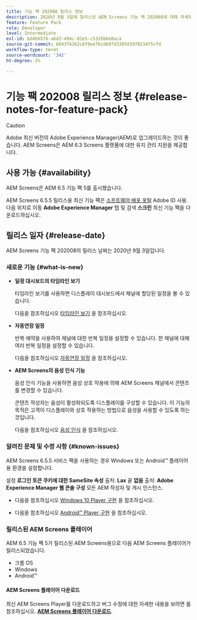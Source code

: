 ```yaml
---
title: 기능 팩 202008 릴리스 정보
description: 2020년 9월 3일에 릴리스된 AEM Screens 기능 팩 202008에 대해 자세히 알아보십시오.
feature: Feature Pack
role: Developer
level: Intermediate
exl-id: bd466576-a6d3-494c-82e5-c5326b6e0aca
source-git-commit: 6643f4162c8f0ee7bcdb0fd3305d3978234f5cfd
workflow-type: tm+mt
source-wordcount: '342'
ht-degree: 2%

---
```


# 기능 팩 202008 릴리스 정보 {#release-notes-for-feature-pack}

>[!CAUTION]
>
>Adobe 최신 버전의 Adobe Experience Manager(AEM)로 업그레이드하는 것이 좋습니다. AEM Screens은 AEM 6.3 Screens 플랫폼에 대한 유지 관리 지원을 제공합니다.

## 사용 가능 {#availability}

AEM Screens은 AEM 6.5 기능 팩 5를 출시했습니다.

AEM Screens 6.5.5 릴리스용 최신 기능 팩은 [소프트웨어 배포 포털](https://experience.adobe.com/#/downloads/content/software-distribution/en/aem.html) Adobe ID 사용. 다음 위치로 이동 **Adobe Experience Manager** 탭 및 검색 **스크린** 최신 기능 팩을 다운로드하십시오.

## 릴리스 일자 {#release-date}

AEM Screens 기능 팩 202008의 릴리스 날짜는 2020년 9월 3일입니다.

### 새로운 기능 {#what-is-new}

* **일정 대시보드의 타임라인 보기**

  타임라인 보기를 사용하면 디스플레이 대시보드에서 채널에 할당된 일정을 볼 수 있습니다.

  다음을 참조하십시오 [타임라인 보기](/help/user-guide/channel-assignment-latest-fp.md#timeline-view) 을 참조하십시오.

* **자동연장 일정**

  반복 예약을 사용하여 채널에 대한 반복 일정을 설정할 수 있습니다. 한 채널에 대해 여러 반복 일정을 설정할 수 있습니다.

  다음을 참조하십시오 [자동연장 일정](/help/user-guide/channel-assignment-latest-fp.md#recurrence-schedule) 을 참조하십시오.

* **AEM Screens의 음성 인식 기능**

  음성 인식 기능을 사용하면 음성 상호 작용에 의해 AEM Screens 채널에서 콘텐츠를 변경할 수 있습니다.

  콘텐츠 작성자는 음성이 활성화되도록 디스플레이를 구성할 수 있습니다. 이 기능의 목적은 고객이 디스플레이와 상호 작용하는 방법으로 음성을 사용할 수 있도록 하는 것입니다.

  다음을 참조하십시오 [음성 인식](voice-recognition.md) 을 참조하십시오.

### 알려진 문제 및 수정 사항 {#known-issues}

AEM Screens 6.5.5 서비스 팩을 사용하는 경우 Windows 또는 Android™ 플레이어용 환경을 설정합니다.

설정 **로그인 토큰 쿠키에 대한 SameSite 속성** 출처: **Lax** 끝 **없음** 출처: **Adobe Experience Manager 웹 콘솔 구성** 모든 AEM 작성자 및 게시 인스턴스.

* 다음을 참조하십시오 [Windows 10 Player 구현](implementing-windows-player.md#fp-environment-setup) 을 참조하십시오.

* 다음을 참조하십시오 [Android™ Player 구현](implementing-android-player.md#fp-environment-setup) 을 참조하십시오.

### 릴리스된 AEM Screens 플레이어

AEM 6.5 기능 팩 5가 릴리스된 AEM Screens용으로 다음 AEM Screens 플레이어가 릴리스되었습니다.

* 크롬 OS
* Windows
* Android™

#### AEM Screens 플레이어 다운로드

최신 AEM Screens Player를 다운로드하고 버그 수정에 대한 자세한 내용을 보려면 를 참조하십시오. **[AEM Screens 플레이어 다운로드](https://download.macromedia.com/screens/index.html)**.
